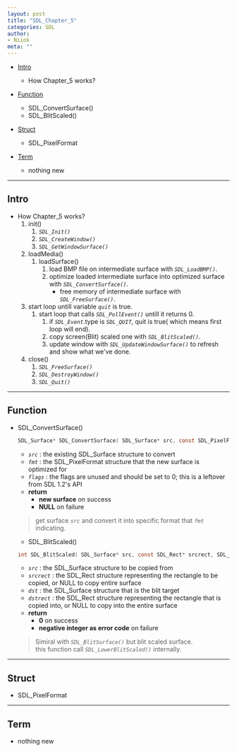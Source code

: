 ```yaml
---
layout: post
title: "SDL_Chapter_5"
categories: SDL
author:
- Niiok
meta: ""
---
```


- [Intro](#intro)
  - How Chapter_5 works?

- [Function](#function)
  - SDL_ConvertSurface()
  - SDL_BlitScaled()

- [Struct](#struct)
  - SDL_PixelFormat

- [Term](#term)
  - nothing new

- - - - - - - - - - - - - - - - - - - - - - - - - - - - - - - - - - - - - - - - - - - - - - - - - - - - - - - - - - - - - - - - - - - - - - - - - - - 

## Intro
    
- How Chapter_5 works?
  1. init()
     1. _`SDL_Init()`_
     2. _`SDL_CreateWindow()`_
     3. _`SDL_GetWindowSurface()`_
  2. loadMedia()
     1. loadSurface()
        1. load BMP file on intermediate surface with _`SDL_LoadBMP()`_.
        2. optimize loaded intermediate surface into optimized surface with _`SDL_ConvertSurface()`_.
           - free memory of intermediate surface with _`SDL_FreeSurface()`_.
  3. start loop untill variable _`quit`_ is true.
     1. start loop that calls _`SDL_PollEvent()`_ untill it returns 0.
        1. if _`SDL_Event`_.type is _`SDL_QUIT`_, quit is true( which means first loop will end).
        2. copy screen(Blit) scaled one with _`SDL_BlitScaled()`_.
        3. update window with _`SDL_UpdateWindowSurface()`_ to refresh and show what we've done.
  4. close()
     1. _`SDL_FreeSurface()`_
     2. _`SDL_DestroyWindow()`_
     3. _`SDL_Quit()`_
    
- - - - - - - - - - - - - - - - - - - - - - - - - - - - - - - - - - - - - - - - - - - - - - - - - - - - - - - - - - - - - - - - - - - - - - - - - - - 

## Function
    
- SDL_ConvertSurface()
  ```C
  SDL_Surface* SDL_ConvertSurface( SDL_Surface* src, const SDL_PixelFormat* fmt, Uint32 flags );
  ```
  - _`src`_ : the existing SDL_Surface structure to convert
  - _`fmt`_ : the SDL_PixelFormat structure that the new surface is optimized for
  - _`flags`_ : the flags are unused and should be set to 0; this is a leftover from SDL 1.2's API
  - **return**
    - **new surface** on success
    - **NULL** on failure
  > get surface _`src`_ and convert it into specific format that _`fmt`_ indicating.    
    

    - SDL_BlitScaled()
  ```C
  int SDL_BlitScaled( SDL_Surface* src, const SDL_Rect* srcrect, SDL_Surface* dst, SDL_Rect* dstrect );
  ```
  - _`src`_ : the SDL_Surface structure to be copied from
  - _`srcrect`_ : the SDL_Rect structure representing the rectangle to be copied, or NULL to copy entire surface
  - _`dst`_ : the SDL_Surface structure that is the blit target
  - _`dstrect`_ : the SDL_Rect structure representing the rectangle that is copied into, or NULL to copy into the entire surface
  - **return**
    - **0** on success
    - **negative integer as error code** on failure
  > Simiral with _`SDL_BlitSurface()`_ but blit scaled surface.    
  > this function call _`SDL_LowerBlitScaled()`_ internally.    
    

- - - - - - - - - - - - - - - - - - - - - - - - - - - - - - - - - - - - - - - - - - - - - - - - - - - - - - - - - - - - - - - - - - - - - - - - - - - 

## Struct
    
- SDL_PixelFormat
    
- - - - - - - - - - - - - - - - - - - - - - - - - - - - - - - - - - - - - - - - - - - - - - - - - - - - - - - - - - - - - - - - - - - - - - - - - - - 

## Term
    
- nothing new
    
